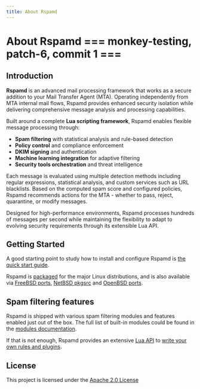 ```yaml
---
title: About Rspamd
---
```


# About Rspamd  === monkey-testing, patch-6, commit 1 === 

## Introduction

**Rspamd** is an advanced mail processing framework that works as a secure addition to your Mail Transfer Agent (MTA).
Operating independently from MTA internal mail flows, Rspamd provides enhanced security isolation while delivering
comprehensive message analysis and processing capabilities.

Built around a complete **Lua scripting framework**, Rspamd enables flexible message processing through:
- **Spam filtering** with statistical analysis and rule-based detection
- **Policy control** and compliance enforcement  
- **DKIM signing** and authentication
- **Machine learning integration** for adaptive filtering
- **Security tools orchestration** and threat intelligence

Each message is evaluated using multiple detection methods including regular expressions, statistical analysis,
and custom services such as URL blacklists. Based on the computed spam score and configured policies,
Rspamd recommends actions for the MTA - whether to pass, reject, quarantine, or modify messages.

Designed for high-performance environments, Rspamd processes hundreds of messages per second while maintaining
the flexibility to adapt to evolving security requirements through its extensible Lua API.

## Getting Started

A good starting point to study how to install and configure Rspamd is [the quick start guide](/tutorials/quickstart).

Rspamd is [packaged](/downloads) for the major Linux distributions, and is also available via <a href="https://freshports.org/mail/rspamd" target="_blank" rel="noopener noreferrer">FreeBSD ports</a>, <a href="https://pkgsrc.org" target="_blank" rel="noopener noreferrer">NetBSD pkgsrc</a> and <a href="https://openports.pl/path/mail/rspamd" target="_blank" rel="noopener noreferrer">OpenBSD ports</a>.

## Spam filtering features

Rspamd is shipped with various spam filtering modules and features enabled just out of the box.
The full list of built-in modules could be found in the [modules documentation](/modules/).

If that is not enough, Rspamd provides an extensive [Lua API](/lua/) to [write your own rules and plugins](/developers/writing_rules).


## License

This project is licensed under the <a href="https://tldrlegal.com/license/apache-license-2.0-(apache-2.0)" target="_blank" rel="noopener noreferrer">Apache 2.0 License</a>

